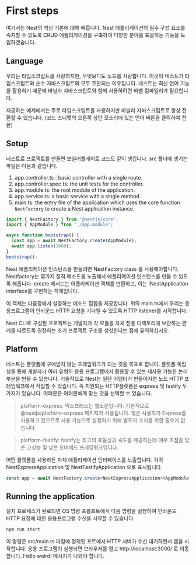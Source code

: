 # First steps

여기서는 Nest의 핵심 기본에 대해 배웁니다. Nest 애플리케이션의 필수 구성 요소를 숙지할 수 있도록 CRUD 애플리케이션을 구축하여 다양한 분야를 포괄하는 기능을 도입하겠습니다.

## Language

우리는 타입스크립트를 사랑하지만, 무엇보다도 노드를 사랑합니다. 이것이 네스트가 타입스크립트와 순수 자바스크립트와 모두 호환되는 이유입니다. 네스트는 최신 언어 기능을 활용하기 때문에 바닐라 자바스크립트와 함께 사용하려면 바벨 컴파일러가 필요합니다.

제공하는 예제에서는 주로 타입스크립트를 사용하지만 바닐라 자바스크립트로 항상 전환할 수 있습니다. (코드 스니펫의 오른쪽 상단 모소리에 있는 언어 버튼을 클릭하여 전환)

## Setup

네스트로 프로젝트를 만들면 보일러플레이트 코드도 같이 생깁니다. src 폴더에 생기는 파일은 다음과 같습니다.

1. app.controller.ts : basic controller with a single route.
2. app.controller.spec.ts: the unit tests for the controller.
3. app.module.ts: the root module of the application.
4. app.service.ts: a basic service with a single method.
5. main.ts: the entry file of the application which uses the core function `NestFactory` to create a Nest application instance.

```ts
import { NestFactory } from "@nestjs/core";
import { AppModule } from "./app.module";

async function bootstrap() {
  const app = await NestFactory.create(AppModule);
  await app.listen(3000);
}
bootstrap();
```

Nest 애플리케이션 인스턴스을 만들려면 NestFactory class 를 사용해야합니다. Nestfactory는 몇가지 정적 메소드를 노출해서 애플리케이션 인스턴스를 만들 수 있도록 해줍니다. create 메서드는 어플리케이션 객체를 반환하고, 이는 INestApplication interface를 구현하는 객체입니다.

이 객체는 다음장에서 설명하는 메소드 집합을 제공합니다. 위의 main.ts에서 우리는 응용프로그램이 인바운드 HTTP 요청을 기다릴 수 있도록 HTTP listener를 시작합니다.

Nest CLI로 구성된 프로젝트는 개발자가 각 모듈을 자체 전용 디렉토리에 보관하는 관례를 따르도록 권장하는 초기 프로젝트 구조를 생성한다는 점에 유의하십시오.

## Platform

네스트는 플랫폼에 구애받지 않는 프레임워크가 되는 것을 목표로 합니다. 플랫폼 독립성을 통해 개발자가 여러 유형의 응용 프로그램에서 활용할 수 있는 재사용 가능한 논리 부분을 만들 수 있습니다. 기술적으로 Nest는 일단 어댑터가 만들어지면 노드 HTTP 프레임워크에서 작업할 수 있습니다. 즉 지원되는 HTTP플랫폼은 express 및 fastify 두 가지가 있습니다. 여러분은 여러분에게 맞는 것을 선택할 수 있습니다.

> platform-express: 익스프레스는 웰노운입니다. 기본적으로 @nestjs/platform-express 패키지가 사용됩니다. 많은 사용자가 Express를 사용하고 있으므로 사용 가능으로 설정하기 위해 별도의 조치를 취할 필요가 없습니다.

> platform-fastify: fastify는 최고의 효율성과 속도를 제공하는데 매우 초점을 맞춘 고성능 및 낮은 오버헤드 프레임워크입니다.

어떤 플랫폼을 사용하든 자체 애플리케이션 인터페이스를 노출합니다. 각각 NestExpressApplication 및 NestFastifyApplication 으로 표시됩니다.

```ts
const app = await NestFactory.create<NestExpressApplication>(AppModule);
```

## Running the application

설치 프로세스가 완료되면 OS 명령 프롬프트에서 다음 명령을 실행하여 인바운드 HTTP 요청에 대한 응용프로그램 수신을 시작할 수 있습니다.

```bash
npm run start
```

이 명령은 src/main.ts 파일에 정의된 포트에서 HTTP 서버가 수신 대기하면서 앱을 시작합니다. 응용 프로그램이 실행되면 브라우저를 열고 http://localhost:3000/ 로 이동합니다. Hello wolrd! 메시지가 나와야 합니다.
